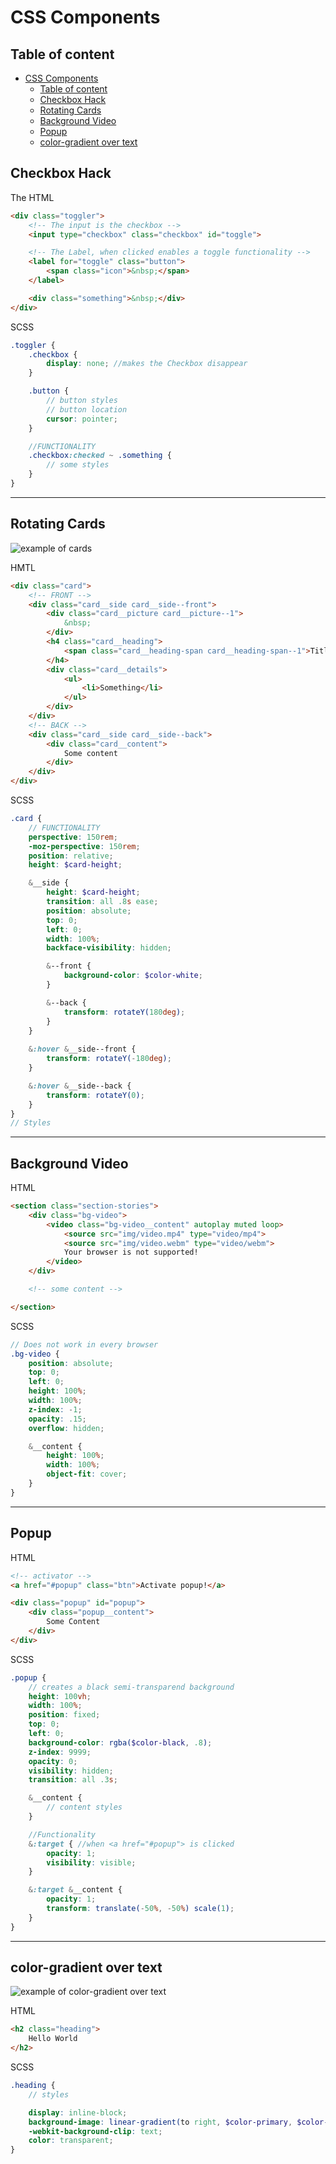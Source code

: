 # CSS Components

## Table of content

- [CSS Components](#css-components)
    - [Table of content](#table-of-content)
    - [Checkbox Hack](#checkbox-hack)
    - [Rotating Cards](#rotating-cards)
    - [Background Video](#background-video)
    - [Popup](#popup)
    - [color-gradient over text](#color-gradient-over-text)




## Checkbox Hack

The HTML
```html
<div class="toggler">
    <!-- The input is the checkbox -->
    <input type="checkbox" class="checkbox" id="toggle">

    <!-- The Label, when clicked enables a toggle functionality -->
    <label for="toggle" class="button">
        <span class="icon">&nbsp;</span>
    </label>

    <div class="something">&nbsp;</div>
</div>
```

SCSS
```scss
.toggler {
    .checkbox {
        display: none; //makes the Checkbox disappear
    }

    .button {
        // button styles
        // button location
        cursor: pointer;
    }

    //FUNCTIONALITY
    .checkbox:checked ~ .something {
        // some styles
    }
}
```

---

## Rotating Cards

![example of cards](gfx/cards.png)

HMTL
```html
<div class="card">
    <!-- FRONT -->
    <div class="card__side card__side--front">
        <div class="card__picture card__picture--1">
            &nbsp;
        </div>
        <h4 class="card__heading">
            <span class="card__heading-span card__heading-span--1">Title</span>
        </h4>
        <div class="card__details">
            <ul>
                <li>Something</li>
            </ul>
        </div>
    </div>
    <!-- BACK -->
    <div class="card__side card__side--back">
        <div class="card__content">
            Some content
        </div>
    </div>
</div>
```

SCSS
```scss
.card {
    // FUNCTIONALITY
    perspective: 150rem;
    -moz-perspective: 150rem;
    position: relative;
    height: $card-height;

    &__side {
        height: $card-height;
        transition: all .8s ease;
        position: absolute;
        top: 0;
        left: 0;
        width: 100%;
        backface-visibility: hidden;

        &--front {
            background-color: $color-white;
        }

        &--back {
            transform: rotateY(180deg);
        }
    }
  
    &:hover &__side--front {
        transform: rotateY(-180deg);
    }

    &:hover &__side--back {
        transform: rotateY(0);
    }
}
// Styles
```

---

## Background Video

HTML
```html
<section class="section-stories">
    <div class="bg-video">
        <video class="bg-video__content" autoplay muted loop>
            <source src="img/video.mp4" type="video/mp4">
            <source src="img/video.webm" type="video/webm">
            Your browser is not supported!
        </video>
    </div>

    <!-- some content -->

</section>
```

SCSS
```scss
// Does not work in every browser
.bg-video {
    position: absolute;
    top: 0;
    left: 0;
    height: 100%;
    width: 100%;
    z-index: -1;
    opacity: .15;
    overflow: hidden;

    &__content {
        height: 100%;
        width: 100%;
        object-fit: cover;
    }
}
```

---

## Popup

HTML
```html
<!-- activator -->
<a href="#popup" class="btn">Activate popup!</a>

<div class="popup" id="popup">
    <div class="popup__content">
        Some Content
    </div>
</div>
```

SCSS
```scss
.popup {
    // creates a black semi-transparend background
    height: 100vh;
    width: 100%;
    position: fixed;
    top: 0;
    left: 0;
    background-color: rgba($color-black, .8);
    z-index: 9999;
    opacity: 0;
    visibility: hidden;
    transition: all .3s;

    &__content {
        // content styles
    }

    //Functionality
    &:target { //when <a href="#popup"> is clicked
        opacity: 1;
        visibility: visible;
    }

    &:target &__content {
        opacity: 1;
        transform: translate(-50%, -50%) scale(1);
    }
}
```

---

## color-gradient over text

![example of color-gradient over text](gfx/text-gradient.png)

HTML
```html
<h2 class="heading">
    Hello World
</h2>
``` 

SCSS
```scss
.heading {
    // styles

    display: inline-block;
    background-image: linear-gradient(to right, $color-primary, $color-secondary);
    -webkit-background-clip: text;
    color: transparent;
}
```

